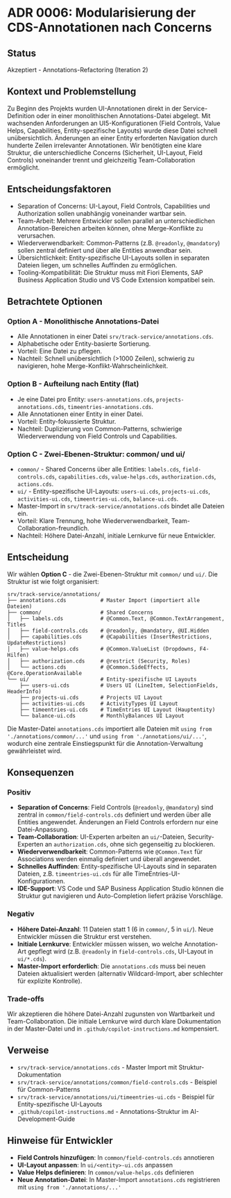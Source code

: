 # ADR 0006: Modularisierung der CDS-Annotationen nach Concerns

## Status

Akzeptiert - Annotations-Refactoring (Iteration 2)

## Kontext und Problemstellung

Zu Beginn des Projekts wurden UI-Annotationen direkt in der Service-Definition oder in einer monolithischen Annotations-Datei abgelegt. Mit wachsenden Anforderungen an UI5-Konfigurationen (Field Controls, Value Helps, Capabilities, Entity-spezifische Layouts) wurde diese Datei schnell unübersichtlich. Änderungen an einer Entity erforderten Navigation durch hunderte Zeilen irrelevanter Annotationen. Wir benötigten eine klare Struktur, die unterschiedliche Concerns (Sicherheit, UI-Layout, Field Controls) voneinander trennt und gleichzeitig Team-Collaboration ermöglicht.

## Entscheidungsfaktoren

- Separation of Concerns: UI-Layout, Field Controls, Capabilities und Authorization sollen unabhängig voneinander wartbar sein.
- Team-Arbeit: Mehrere Entwickler sollen parallel an unterschiedlichen Annotation-Bereichen arbeiten können, ohne Merge-Konflikte zu verursachen.
- Wiederverwendbarkeit: Common-Patterns (z.B. `@readonly`, `@mandatory`) sollen zentral definiert und über alle Entities anwendbar sein.
- Übersichtlichkeit: Entity-spezifische UI-Layouts sollen in separaten Dateien liegen, um schnelles Auffinden zu ermöglichen.
- Tooling-Kompatibilität: Die Struktur muss mit Fiori Elements, SAP Business Application Studio und VS Code Extension kompatibel sein.

## Betrachtete Optionen

### Option A - Monolithische Annotations-Datei

- Alle Annotationen in einer Datei `srv/track-service/annotations.cds`.
- Alphabetische oder Entity-basierte Sortierung.
- Vorteil: Eine Datei zu pflegen.
- Nachteil: Schnell unübersichtlich (>1000 Zeilen), schwierig zu navigieren, hohe Merge-Konflikt-Wahrscheinlichkeit.

### Option B - Aufteilung nach Entity (flat)

- Je eine Datei pro Entity: `users-annotations.cds`, `projects-annotations.cds`, `timeentries-annotations.cds`.
- Alle Annotationen einer Entity in einer Datei.
- Vorteil: Entity-fokussierte Struktur.
- Nachteil: Duplizierung von Common-Patterns, schwierige Wiederverwendung von Field Controls und Capabilities.

### Option C - Zwei-Ebenen-Struktur: common/ und ui/

- `common/` - Shared Concerns über alle Entities: `labels.cds`, `field-controls.cds`, `capabilities.cds`, `value-helps.cds`, `authorization.cds`, `actions.cds`.
- `ui/` - Entity-spezifische UI-Layouts: `users-ui.cds`, `projects-ui.cds`, `activities-ui.cds`, `timeentries-ui.cds`, `balance-ui.cds`.
- Master-Import in `srv/track-service/annotations.cds` bindet alle Dateien ein.
- Vorteil: Klare Trennung, hohe Wiederverwendbarkeit, Team-Collaboration-freundlich.
- Nachteil: Höhere Datei-Anzahl, initiale Lernkurve für neue Entwickler.

## Entscheidung

Wir wählen **Option C** - die Zwei-Ebenen-Struktur mit `common/` und `ui/`. Die Struktur ist wie folgt organisiert:

```
srv/track-service/annotations/
├── annotations.cds           # Master Import (importiert alle Dateien)
├── common/                   # Shared Concerns
│   ├── labels.cds            # @Common.Text, @Common.TextArrangement, Titles
│   ├── field-controls.cds    # @readonly, @mandatory, @UI.Hidden
│   ├── capabilities.cds      # @Capabilities (InsertRestrictions, UpdateRestrictions)
│   ├── value-helps.cds       # @Common.ValueList (Dropdowns, F4-Hilfen)
│   ├── authorization.cds     # @restrict (Security, Roles)
│   └── actions.cds           # @Common.SideEffects, @Core.OperationAvailable
└── ui/                       # Entity-spezifische UI Layouts
    ├── users-ui.cds          # Users UI (LineItem, SelectionFields, HeaderInfo)
    ├── projects-ui.cds       # Projects UI Layout
    ├── activities-ui.cds     # ActivityTypes UI Layout
    ├── timeentries-ui.cds    # TimeEntries UI Layout (Hauptentity)
    └── balance-ui.cds        # MonthlyBalances UI Layout
```

Die Master-Datei `annotations.cds` importiert alle Dateien mit `using from './annotations/common/...'` und `using from './annotations/ui/...'`, wodurch eine zentrale Einstiegspunkt für die Annotation-Verwaltung gewährleistet wird.

## Konsequenzen

### Positiv

- **Separation of Concerns**: Field Controls (`@readonly`, `@mandatory`) sind zentral in `common/field-controls.cds` definiert und werden über alle Entities angewendet. Änderungen an Field Controls erfordern nur eine Datei-Anpassung.
- **Team-Collaboration**: UI-Experten arbeiten an `ui/`-Dateien, Security-Experten an `authorization.cds`, ohne sich gegenseitig zu blockieren.
- **Wiederverwendbarkeit**: Common-Patterns wie `@Common.Text` für Associations werden einmalig definiert und überall angewendet.
- **Schnelles Auffinden**: Entity-spezifische UI-Layouts sind in separaten Dateien, z.B. `timeentries-ui.cds` für alle TimeEntries-UI-Konfigurationen.
- **IDE-Support**: VS Code und SAP Business Application Studio können die Struktur gut navigieren und Auto-Completion liefert präzise Vorschläge.

### Negativ

- **Höhere Datei-Anzahl**: 11 Dateien statt 1 (6 in `common/`, 5 in `ui/`). Neue Entwickler müssen die Struktur erst verstehen.
- **Initiale Lernkurve**: Entwickler müssen wissen, wo welche Annotation-Art gepflegt wird (z.B. `@readonly` in `field-controls.cds`, UI-Layout in `ui/*.cds`).
- **Master-Import erforderlich**: Die `annotations.cds` muss bei neuen Dateien aktualisiert werden (alternativ Wildcard-Import, aber schlechter für explizite Kontrolle).

### Trade-offs

Wir akzeptieren die höhere Datei-Anzahl zugunsten von Wartbarkeit und Team-Collaboration. Die initiale Lernkurve wird durch klare Dokumentation in der Master-Datei und in `.github/copilot-instructions.md` kompensiert.

## Verweise

- `srv/track-service/annotations.cds` - Master Import mit Struktur-Dokumentation
- `srv/track-service/annotations/common/field-controls.cds` - Beispiel für Common-Patterns
- `srv/track-service/annotations/ui/timeentries-ui.cds` - Beispiel für Entity-spezifische UI-Layouts
- `.github/copilot-instructions.md` - Annotations-Struktur im AI-Development-Guide

## Hinweise für Entwickler

- **Field Controls hinzufügen**: In `common/field-controls.cds` annotieren
- **UI-Layout anpassen**: In `ui/<entity>-ui.cds` anpassen
- **Value Helps definieren**: In `common/value-helps.cds` definieren
- **Neue Annotation-Datei**: In Master-Import `annotations.cds` registrieren mit `using from './annotations/...'`
